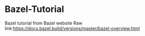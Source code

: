 # Bazel-Tutorial
Bazel tutorial from Bazel website
Raw link:https://docs.bazel.build/versions/master/bazel-overview.html

